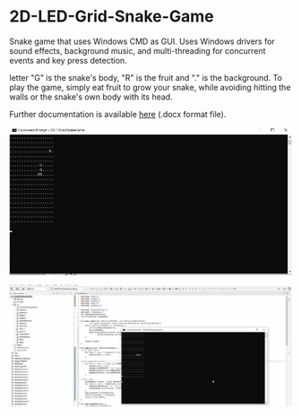 # 2D-LED-Grid-Snake-Game
Snake game that uses Windows CMD as GUI. Uses Windows drivers for sound effects, background music, and multi-threading for concurrent events and key press detection.

letter "G" is the snake's body, "R" is the fruit and "." is the background. To play the game, simply eat fruit to grow your snake, while avoiding hitting the walls or the snake's own body with its head.

Further documentation is available [here](https://github.com/LeckerenSirupwaffeln/2D-LED-Grid-Snake-Game/blob/main/2D%20LED%20GRID%20Snake%20Game%20Documentation/2DLedGrid_PR.docx) (.docx format file).

![Game Interface](https://github.com/LeckerenSirupwaffeln/2D-LED-Grid-Snake-Game/blob/main/2D%20LED%20GRID%20Snake%20Game%20Documentation/GameInterface.png?raw=true)

![Game](https://github.com/LeckerenSirupwaffeln/2D-LED-Grid-Snake-Game/blob/main/2D%20LED%20GRID%20Snake%20Game%20Documentation/game.gif?raw=true)
